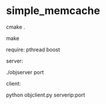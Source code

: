 # simple_memcache
cmake .

make

require: pthread boost


server:

./objserver port


client:

python objclient.py serverip:port     
